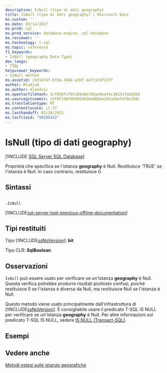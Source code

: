 ```yaml
---
description: IsNull (tipo di dati geography)
title: IsNull (tipo di dati geography) | Microsoft Docs
ms.custom: ''
ms.date: 03/14/2017
ms.prod: sql
ms.prod_service: database-engine, sql-database
ms.reviewer: ''
ms.technology: t-sql
ms.topic: reference
f1_keywords:
- IsNull (geography Data Type)
dev_langs:
- TSQL
helpviewer_keywords:
- IsNull method
ms.assetid: c031074f-bfda-4584-a3bf-4e7c324f237f
author: MladjoA
ms.author: mlandzic
ms.openlocfilehash: 5cf656f1f05188a6b765aa9eef4c36131fda56b8
ms.sourcegitcommit: 33f0f190f962059826e002be165a2bef4f9e350c
ms.translationtype: MT
ms.contentlocale: it-IT
ms.lasthandoff: 01/30/2021
ms.locfileid: "99205412"
---
```

# <a name="isnull-geography-data-type"></a>IsNull (tipo di dati geography)
[!INCLUDE [SQL Server SQL Database](../../includes/applies-to-version/sql-asdb.md)]

  Proprietà che specifica se l'istanza **geography** è Null. Restituisce 'TRUE' se l'istanza è Null. In caso contrario, restituisce 0.  
  
## <a name="syntax"></a>Sintassi  
  
```  
  
.IsNull  
```  
  
[!INCLUDE[sql-server-tsql-previous-offline-documentation](../../includes/sql-server-tsql-previous-offline-documentation.md)]

## <a name="return-types"></a>Tipi restituiti
 Tipo [!INCLUDE[ssNoVersion](../../includes/ssnoversion-md.md)]: **bit**  
  
 Tipo CLR: **SqlBoolean**  
  
## <a name="remarks"></a>Osservazioni  
 `IsNull` può essere usato per verificare se un'istanza **geography** è Null. Questa verifica potrebbe produrre risultati piuttosto confusi, poiché restituisce 0 se l'istanza è diversa da Null, ma restituisce Null se l'istanza è Null.  
  
 Questo metodo viene usato principalmente dall'infrastruttura di [!INCLUDE[ssNoVersion](../../includes/ssnoversion-md.md)]. È consigliabile usare il predicato T-SQL IS NULL per verificare se un'istanza **geography** è Null. Per altre informazioni sul predicato T-SQL IS NULL, vedere [IS NULL &#40;Transact-SQL&#41;](../../t-sql/queries/is-null-transact-sql.md).  
  
## <a name="examples"></a>Esempi  
  
## <a name="see-also"></a>Vedere anche  
 [Metodi estesi sulle istanze geografiche](../../t-sql/spatial-geography/extended-methods-on-geography-instances.md)  
  
  
